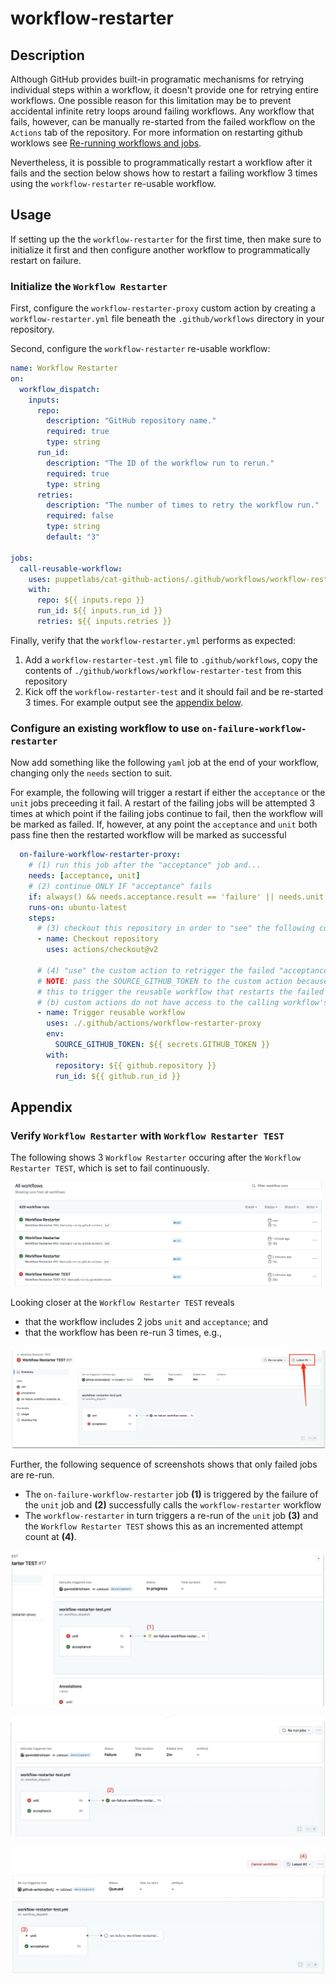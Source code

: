 # workflow-restarter

## Description

Although GitHub provides built-in programatic mechanisms for retrying individual steps within a workflow, it doesn't provide one for retrying entire workflows.  One possible reason for this limitation may be to prevent accidental infinite retry loops around failing workflows.  Any workflow that fails, however, can be manually re-started from the failed workflow on the `Actions` tab of the repository.  For more information on restarting github worklows see [Re-running workflows and jobs](https://docs.github.com/en/actions/managing-workflow-runs/re-running-workflows-and-jobs).

Nevertheless, it is possible to programmatically restart a workflow after it fails and the section below shows how to restart a failing workflow 3 times using the `workflow-restarter` re-usable workflow.

## Usage

If setting up the the `workflow-restarter` for the first time, then make sure to initialize it first and then configure another workflow to programmatically restart on failure.

### Initialize the `Workflow Restarter`

First, configure the `workflow-restarter-proxy` custom action by creating a `workflow-restarter.yml` file beneath the `.github/workflows` directory in your repository.

Second, configure the `workflow-restarter` re-usable workflow:

```yaml
name: Workflow Restarter
on:
  workflow_dispatch:
    inputs:
      repo:
        description: "GitHub repository name."
        required: true
        type: string
      run_id:
        description: "The ID of the workflow run to rerun."
        required: true
        type: string
      retries:
        description: "The number of times to retry the workflow run."
        required: false
        type: string
        default: "3"

jobs:
  call-reusable-workflow:
    uses: puppetlabs/cat-github-actions/.github/workflows/workflow-restarter.yml@main
    with:
      repo: ${{ inputs.repo }}
      run_id: ${{ inputs.run_id }}
      retries: ${{ inputs.retries }}
```

Finally, verify that the `workflow-restarter.yml` performs as expected: 
1. Add a `workflow-restarter-test.yml` file to `.github/workflows`, copy the contents of `./github/workflows/workflow-restarter-test` from this repository
2. Kick off the `workflow-restarter-test` and it should fail and be re-started 3 times.  For example output see the [appendix below](#verify-workflow-restarter-with-workflow-restarter-test).

### Configure an existing workflow to use `on-failure-workflow-restarter`

Now add something like the following `yaml` job at the end of your workflow, changing only the `needs` section to suit.  

For example, the following will trigger a restart if either the `acceptance` or the `unit` jobs preceeding it fail.  A restart of the failing jobs will be attempted 3 times at which point if the failing jobs continue to fail, then the workflow will be marked as failed.  If, however, at any point the `acceptance` and `unit` both pass fine then the restarted workflow will be marked as successful

```yaml
  on-failure-workflow-restarter-proxy:
    # (1) run this job after the "acceptance" job and...
    needs: [acceptance, unit]
    # (2) continue ONLY IF "acceptance" fails
    if: always() && needs.acceptance.result == 'failure' || needs.unit.result == 'failure'
    runs-on: ubuntu-latest
    steps:
      # (3) checkout this repository in order to "see" the following custom action
      - name: Checkout repository
        uses: actions/checkout@v2

      # (4) "use" the custom action to retrigger the failed "acceptance job" above
      # NOTE: pass the SOURCE_GITHUB_TOKEN to the custom action because (a) it must have
      # this to trigger the reusable workflow that restarts the failed job; and
      # (b) custom actions do not have access to the calling workflow's secrets
      - name: Trigger reusable workflow
        uses: ./.github/actions/workflow-restarter-proxy
        env:
          SOURCE_GITHUB_TOKEN: ${{ secrets.GITHUB_TOKEN }}
        with:
          repository: ${{ github.repository }}
          run_id: ${{ github.run_id }}
```

## Appendix

### Verify `Workflow Restarter` with `Workflow Restarter TEST`

The following shows 3 `Workflow Restarter` occuring after the `Workflow Restarter TEST`, which is set to fail continuously.

![alt text](image.png)

Looking closer at the `Workflow Restarter TEST` reveals

* that the workflow includes 2 jobs `unit` and `acceptance`; and
* that the workflow has been re-run 3 times, e.g.,

![alt text](image-1.png)

Further, the following sequence of screenshots shows that only failed jobs are re-run.

* The `on-failure-workflow-restarter` job **(1)** is triggered by the failure of the `unit` job and **(2)** successfully calls the `workflow-restarter` workflow
* The `workflow-restarter` in turn triggers a re-run of the `unit` job **(3)** and the `Workflow Restarter TEST` shows this as an incremented attempt count at **(4)**.

![alt text](image-2.png)

![alt text](image-3.png)

![alt text](image-4.png)
